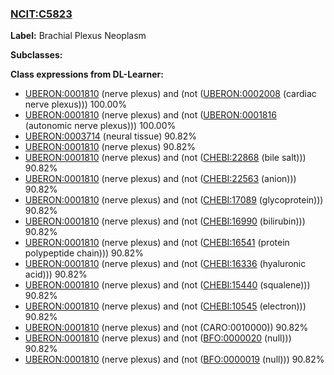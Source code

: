 
### [NCIT:C5823](http://purl.obolibrary.org/obo/NCIT_C5823)
**Label:** Brachial Plexus Neoplasm

**Subclasses:** 

**Class expressions from DL-Learner:**

- [UBERON:0001810](http://purl.obolibrary.org/obo/UBERON_0001810) (nerve plexus) and (not ([UBERON:0002008](http://purl.obolibrary.org/obo/UBERON_0002008) (cardiac nerve plexus))) 100.00%
- [UBERON:0001810](http://purl.obolibrary.org/obo/UBERON_0001810) (nerve plexus) and (not ([UBERON:0001816](http://purl.obolibrary.org/obo/UBERON_0001816) (autonomic nerve plexus))) 100.00%
- [UBERON:0003714](http://purl.obolibrary.org/obo/UBERON_0003714) (neural tissue) 90.82%
- [UBERON:0001810](http://purl.obolibrary.org/obo/UBERON_0001810) (nerve plexus) 90.82%
- [UBERON:0001810](http://purl.obolibrary.org/obo/UBERON_0001810) (nerve plexus) and (not ([CHEBI:22868](http://purl.obolibrary.org/obo/CHEBI_22868) (bile salt))) 90.82%
- [UBERON:0001810](http://purl.obolibrary.org/obo/UBERON_0001810) (nerve plexus) and (not ([CHEBI:22563](http://purl.obolibrary.org/obo/CHEBI_22563) (anion))) 90.82%
- [UBERON:0001810](http://purl.obolibrary.org/obo/UBERON_0001810) (nerve plexus) and (not ([CHEBI:17089](http://purl.obolibrary.org/obo/CHEBI_17089) (glycoprotein))) 90.82%
- [UBERON:0001810](http://purl.obolibrary.org/obo/UBERON_0001810) (nerve plexus) and (not ([CHEBI:16990](http://purl.obolibrary.org/obo/CHEBI_16990) (bilirubin))) 90.82%
- [UBERON:0001810](http://purl.obolibrary.org/obo/UBERON_0001810) (nerve plexus) and (not ([CHEBI:16541](http://purl.obolibrary.org/obo/CHEBI_16541) (protein polypeptide chain))) 90.82%
- [UBERON:0001810](http://purl.obolibrary.org/obo/UBERON_0001810) (nerve plexus) and (not ([CHEBI:16336](http://purl.obolibrary.org/obo/CHEBI_16336) (hyaluronic acid))) 90.82%
- [UBERON:0001810](http://purl.obolibrary.org/obo/UBERON_0001810) (nerve plexus) and (not ([CHEBI:15440](http://purl.obolibrary.org/obo/CHEBI_15440) (squalene))) 90.82%
- [UBERON:0001810](http://purl.obolibrary.org/obo/UBERON_0001810) (nerve plexus) and (not ([CHEBI:10545](http://purl.obolibrary.org/obo/CHEBI_10545) (electron))) 90.82%
- [UBERON:0001810](http://purl.obolibrary.org/obo/UBERON_0001810) (nerve plexus) and (not (CARO:0010000)) 90.82%
- [UBERON:0001810](http://purl.obolibrary.org/obo/UBERON_0001810) (nerve plexus) and (not ([BFO:0000020](http://purl.obolibrary.org/obo/BFO_0000020) (null))) 90.82%
- [UBERON:0001810](http://purl.obolibrary.org/obo/UBERON_0001810) (nerve plexus) and (not ([BFO:0000019](http://purl.obolibrary.org/obo/BFO_0000019) (null))) 90.82%


